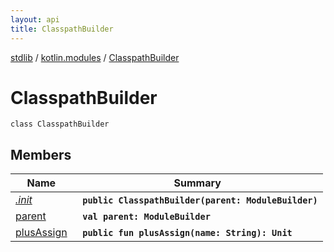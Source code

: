 ```yaml
---
layout: api
title: ClasspathBuilder
---
```

[stdlib](../../index.md) / [kotlin.modules](../index.md) / [ClasspathBuilder](index.md)

# ClasspathBuilder

```
class ClasspathBuilder
```

## Members

| Name | Summary |
|------|---------|
|[*.init*](_init_.md)|&nbsp;&nbsp;**`public ClasspathBuilder(parent: ModuleBuilder)`**<br>|
|[parent](parent.md)|&nbsp;&nbsp;**`val parent: ModuleBuilder`**<br>|
|[plusAssign](plusAssign.md)|&nbsp;&nbsp;**`public fun plusAssign(name: String): Unit`**<br>|
